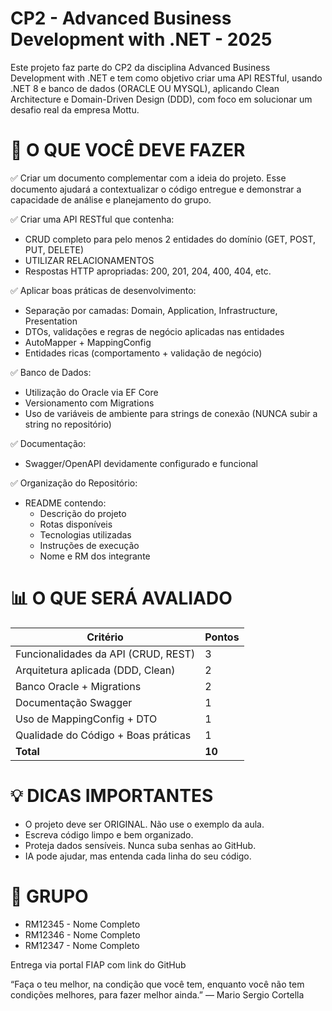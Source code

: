 CP2 - Advanced Business Development with .NET - 2025
===========================

Este projeto faz parte do CP2 da disciplina Advanced Business Development with .NET e tem como objetivo criar uma API RESTful, usando .NET 8 e banco de dados (ORACLE OU MYSQL), aplicando Clean Architecture e Domain-Driven Design (DDD), com foco em solucionar um desafio real da empresa Mottu.

🎯 O QUE VOCÊ DEVE FAZER
===========================

✅ Criar um documento complementar com a ideia do projeto. Esse documento ajudará a contextualizar o código entregue e demonstrar a capacidade de análise e planejamento do grupo.

✅ Criar uma API RESTful que contenha:
- CRUD completo para pelo menos 2 entidades do domínio (GET, POST, PUT, DELETE)
- UTILIZAR RELACIONAMENTOS
- Respostas HTTP apropriadas: 200, 201, 204, 400, 404, etc.

✅ Aplicar boas práticas de desenvolvimento:
- Separação por camadas: Domain, Application, Infrastructure, Presentation
- DTOs, validações e regras de negócio aplicadas nas entidades
- AutoMapper + MappingConfig
- Entidades ricas (comportamento + validação de negócio)

✅ Banco de Dados:
- Utilização do Oracle via EF Core
- Versionamento com Migrations
- Uso de variáveis de ambiente para strings de conexão (NUNCA subir a string no repositório)

✅ Documentação:
- Swagger/OpenAPI devidamente configurado e funcional

✅ Organização do Repositório:
- README contendo:
  - Descrição do projeto
  - Rotas disponíveis
  - Tecnologias utilizadas
  - Instruções de execução
  - Nome e RM dos integrante


📊 O QUE SERÁ AVALIADO
============================

| Critério                               | Pontos |
|----------------------------------------|--------|
| Funcionalidades da API (CRUD, REST)    | 3     |
| Arquitetura aplicada (DDD, Clean)      | 2     |
| Banco Oracle + Migrations              | 2     |
| Documentação Swagger                   | 1     |
| Uso de MappingConfig + DTO             | 1     |
| Qualidade do Código + Boas práticas    | 1     |
| **Total**                              | **10**|

💡 DICAS IMPORTANTES
===============================

- O projeto deve ser ORIGINAL. Não use o exemplo da aula.
- Escreva código limpo e bem organizado.
- Proteja dados sensíveis. Nunca suba senhas ao GitHub.
- IA pode ajudar, mas entenda cada linha do seu código.

👥 GRUPO
===============================

- RM12345 - Nome Completo
- RM12346 - Nome Completo
- RM12347 - Nome Completo


Entrega via portal FIAP com link do GitHub


“Faça o teu melhor, na condição que você tem, enquanto você não tem condições melhores, para fazer melhor ainda.”
— Mario Sergio Cortella
